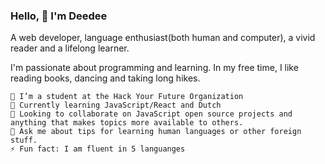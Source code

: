### Hello, 👋 I'm Deedee

A web developer, language enthusiast(both human and computer), a vivid reader and a lifelong learner.

I'm passionate about programming and learning. In my free time, I like reading books, dancing and taking long hikes.

    🔭 I’m a student at the Hack Your Future Organization
    🌱 Currently learning JavaScript/React and Dutch
    👯 Looking to collaborate on JavaScript open source projects and anything that makes topics more available to others.
    💬 Ask me about tips for learning human languages or other foreign stuff. 
    ⚡ Fun fact: I am fluent in 5 languanges



<!--
**Dee-glitch/dee-glitch** is a ✨ _special_ ✨ repository because its `README.md` (this file) appears on your GitHub profile.

Here are some ideas to get you started:

- 🔭 I’m currently working on ...
- 🌱 I’m currently learning ...
- 👯 I’m looking to collaborate on ...
- 🤔 I’m looking for help with ...
- 💬 Ask me about ...
- 📫 How to reach me: ...
- 😄 Pronouns: ...
- ⚡ Fun fact: ...
-->
